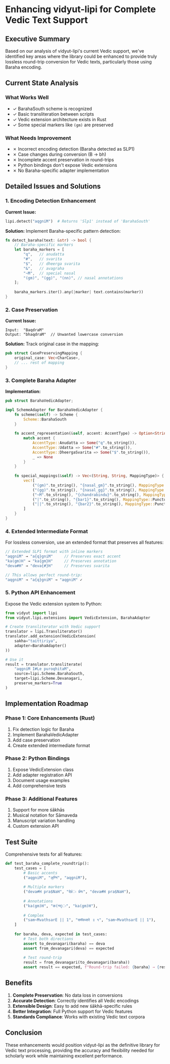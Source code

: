 # Enhancing vidyut-lipi for Complete Vedic Text Support

## Executive Summary

Based on our analysis of vidyut-lipi's current Vedic support, we've identified key areas where the library could be enhanced to provide truly lossless round-trip conversion for Vedic texts, particularly those using Baraha encoding.

## Current State Analysis

### What Works Well
- ✓ BarahaSouth scheme is recognized
- ✓ Basic transliteration between scripts
- ✓ Vedic extension architecture exists in Rust
- ✓ Some special markers like `(gm)` are preserved

### What Needs Improvement
- ✗ Incorrect encoding detection (Baraha detected as SLP1)
- ✗ Case changes during conversion (B → bh)
- ✗ Incomplete accent preservation in round-trips
- ✗ Python bindings don't expose Vedic extensions
- ✗ No Baraha-specific adapter implementation

## Detailed Issues and Solutions

### 1. Encoding Detection Enhancement

**Current Issue:**
```python
lipi.detect("aqgniM")  # Returns 'Slp1' instead of 'BarahaSouth'
```

**Solution:**
Implement Baraha-specific pattern detection:

```rust
fn detect_baraha(text: &str) -> bool {
    // Baraha-specific markers
    let baraha_markers = [
        "q",   // anudatta
        "#",   // svarita  
        "$",   // dheerga svarita
        "&",   // avagraha
        "~M",  // special nasal
        "(gm)", "(gg)", "(nn)", // nasal annotations
    ];
    
    baraha_markers.iter().any(|marker| text.contains(marker))
}
```

### 2. Case Preservation

**Current Issue:**
```
Input:  "BaqdraM"
Output: "bhaqdraM"  // Unwanted lowercase conversion
```

**Solution:**
Track original case in the mapping:

```rust
pub struct CasePreservingMapping {
    original_case: Vec<CharCase>,
    // ... rest of mapping
}
```

### 3. Complete Baraha Adapter

**Implementation:**

```rust
pub struct BarahaVedicAdapter;

impl SchemeAdapter for BarahaVedicAdapter {
    fn scheme(&self) -> Scheme {
        Scheme::BarahaSouth
    }
    
    fn accent_representation(&self, accent: AccentType) -> Option<String> {
        match accent {
            AccentType::Anudatta => Some("q".to_string()),
            AccentType::Udatta => Some("#".to_string()),
            AccentType::DheergaSvarita => Some("$".to_string()),
            _ => None
        }
    }
    
    fn special_mappings(&self) -> Vec<(String, String, MappingType)> {
        vec![
            ("(gm)".to_string(), "{nasal_gm}".to_string(), MappingType::Annotation),
            ("(gg)".to_string(), "{nasal_gg}".to_string(), MappingType::Annotation),
            ("~M".to_string(), "{chandrabindu}".to_string(), MappingType::Nasal),
            ("|".to_string(), "{bar1}".to_string(), MappingType::Punctuation),
            ("||".to_string(), "{bar2}".to_string(), MappingType::Punctuation),
        ]
    }
}
```

### 4. Extended Intermediate Format

For lossless conversion, use an extended format that preserves all features:

```rust
// Extended SLP1 format with inline markers
"aqgniM" → "a{q}gniM"     // Preserves exact accent
"ka(gm)H" → "ka{gm}H"     // Preserves annotation
"deva#H" → "deva{#}H"     // Preserves svarita

// This allows perfect round-trip:
"aqgniM" → "a{q}gniM" → "aqgniM" ✓
```

### 5. Python API Enhancement

Expose the Vedic extension system to Python:

```python
from vidyut import lipi
from vidyut.lipi.extensions import VedicExtension, BarahaAdapter

# Create transliterator with Vedic support
translator = lipi.Transliterator()
translator.add_extension(VedicExtension(
    sakha="taittiriya",
    adapter=BarahaAdapter()
))

# Use it
result = translator.transliterate(
    "aqgniM I#Le puroqhitaM",
    source=lipi.Scheme.BarahaSouth,
    target=lipi.Scheme.Devanagari,
    preserve_markers=True
)
```

## Implementation Roadmap

### Phase 1: Core Enhancements (Rust)
1. Fix detection logic for Baraha
2. Implement BarahaVedicAdapter
3. Add case preservation
4. Create extended intermediate format

### Phase 2: Python Bindings
1. Expose VedicExtension class
2. Add adapter registration API
3. Document usage examples
4. Add comprehensive tests

### Phase 3: Additional Features
1. Support for more śākhās
2. Musical notation for Sāmaveda
3. Manuscript variation handling
4. Custom extension API

## Test Suite

Comprehensive tests for all features:

```python
def test_baraha_complete_roundtrip():
    test_cases = [
        # Basic accents
        ("aqgniM", "अ॒ग्निं", "aqgniM"),
        
        # Multiple markers
        ("deva#H pra$NaH", "देव॑ः प्र॑॑णः", "deva#H pra$NaH"),
        
        # Annotations
        ("ka(gm)H", "क(ग्म्)ः", "ka(gm)H"),
        
        # Complex
        ("sam~MvathsarE || 1", "समॅवथ्सरे ॥ १", "sam~MvathsarE || 1"),
    ]
    
    for baraha, deva, expected in test_cases:
        # Test both directions
        assert to_devanagari(baraha) == deva
        assert from_devanagari(deva) == expected
        
        # Test round-trip
        result = from_devanagari(to_devanagari(baraha))
        assert result == expected, f"Round-trip failed: {baraha} → {result}"
```

## Benefits

1. **Complete Preservation**: No data loss in conversions
2. **Accurate Detection**: Correctly identifies all Vedic encodings
3. **Extensible Design**: Easy to add new śākhā-specific rules
4. **Better Integration**: Full Python support for Vedic features
5. **Standards Compliance**: Works with existing Vedic text corpora

## Conclusion

These enhancements would position vidyut-lipi as the definitive library for Vedic text processing, providing the accuracy and flexibility needed for scholarly work while maintaining excellent performance.